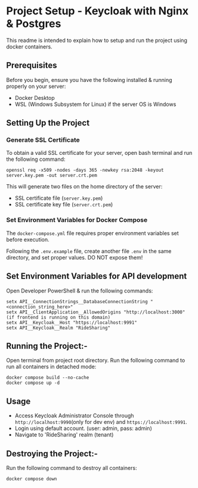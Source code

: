 # Project Setup - Keycloak with Nginx & Postgres

This readme is intended to explain how to setup and run the project using docker containers.

## Prerequisites

Before you begin, ensure you have the following installed & running properly on your server:

- Docker Desktop
- WSL (Windows Subsystem for Linux) if the server OS is Windows

## Setting Up the Project

### Generate SSL Certificate

To obtain a valid SSL certificate for your server, open bash terminal and run the following command:

```
openssl req -x509 -nodes -days 365 -newkey rsa:2048 -keyout server.key.pem -out server.crt.pem
```

This will generate two files on the home directory of the server:
- SSL certificate file (`server.key.pem`)
- SSL certificate key file (`server.crt.pem`)

### Set Environment Variables for Docker Compose

The `docker-compose.yml` file requires proper environment variables set before execution.

Following the `.env.example` file, create another file `.env` in the same directory, and set proper values. DO NOT expose them!

## Set Environment Variables for API development

Open Developer PowerShell & run the following commands:

```
setx API__ConnectionStrings__DatabaseConnectionString "<connection_string_here>"
setx API__ClientApplication__AllowedOrigins "http://localhost:3000" (if frontend is running on this domain)
setx API__Keycloak__Host "https://localhost:9991"
setx API__Keycloak__Realm "RideSharing"
```

## Running the Project:-

Open terminal from project root directory. Run the following command to run all containers in detached mode:

```
docker compose build --no-cache
docker compose up -d
```

## Usage

- Access Keycloak Administrator Console through `http://localhost:9990`(only for dev env) and `https://localhost:9991`.
- Login using default account. (user: admin, pass: admin)
- Navigate to 'RideSharing' realm (tenant)

## Destroying the Project:-

Run the following command to destroy all containers:

```
docker compose down
```


